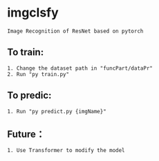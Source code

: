 # imgclsfy
    Image Recognition of ResNet based on pytorch

## To train:
    1. Change the dataset path in "funcPart/dataPr"
    2. Run "py train.py"

## To predic:
    1. Run "py predict.py {imgName}"

## Future：
    1. Use Transformer to modify the model 

